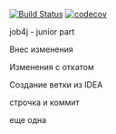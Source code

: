 [![Build Status](https://travis-ci.org/iudini/job4j_design.svg?branch=master)](https://travis-ci.org/iudini/job4j_design)
[![codecov](https://codecov.io/gh/iudini/job4j_design/branch/master/graph/badge.svg?token=HBL9V5AG1B)](https://codecov.io/gh/iudini/job4j_design)

job4j - junior part

Внес изменения

Изменения с откатом

Создание ветки из IDEA

строчка и коммит

еще одна